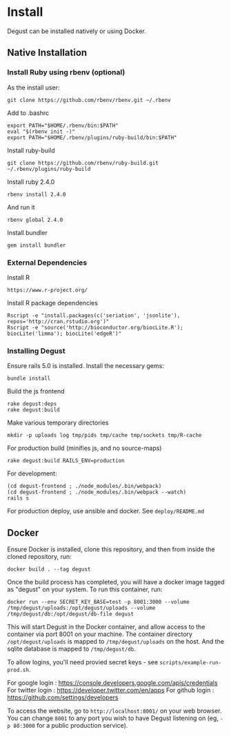 
# Install

Degust can be installed natively or using Docker.

## Native Installation

### Install Ruby using rbenv (optional)

As the install user:

    git clone https://github.com/rbenv/rbenv.git ~/.rbenv

Add to .bashrc

    export PATH="$HOME/.rbenv/bin:$PATH"
    eval "$(rbenv init -)"
    export PATH="$HOME/.rbenv/plugins/ruby-build/bin:$PATH"

Install ruby-build

    git clone https://github.com/rbenv/ruby-build.git ~/.rbenv/plugins/ruby-build

Install ruby 2.4.0

    rbenv install 2.4.0

And run it

    rbenv global 2.4.0

Install bundler

    gem install bundler

### External Dependencies

Install R

    https://www.r-project.org/

Install R package dependencies

    Rscript -e "install.packages(c('seriation', 'jsonlite'), repos='http://cran.rstudio.org')"
    Rscript -e "source('http://bioconductor.org/biocLite.R'); biocLite('limma'); biocLite('edgeR')"

### Installing Degust

Ensure rails 5.0 is installed.  Install the necessary gems:

    bundle install

Build the js frontend

    rake degust:deps
    rake degust:build

Make various temporary directories

    mkdir -p uploads log tmp/pids tmp/cache tmp/sockets tmp/R-cache

For production build (minifies js, and no source-maps)

    rake degust:build RAILS_ENV=production

For development:

    (cd degust-frontend ; ./node_modules/.bin/webpack)
    (cd degust-frontend ; ./node_modules/.bin/webpack --watch)
    rails s

For production deploy, use ansible and docker.  See `deploy/README.md`

## Docker
Ensure Docker is installed, clone this repository, and then from inside the cloned
repository, run:

    docker build . --tag degust

Once the build process has completed, you will have a docker image tagged as "degust" on your system.
To run this container, run:

    docker run --env SECRET_KEY_BASE=test -p 8001:3000 --volume /tmp/degust/uploads:/opt/degust/uploads --volume /tmp/degust/db:/opt/degust/db-file degust

This will start Degust in the Docker container, and allow access to the container via port 8001 on your machine.
The container directory `/opt/degust/uploads` is mapped to `/tmp/degust/uploads` on the host.  And the sqlite database
is mapped to `/tmp/degust/db`. 

 To allow logins, you'll need provied secret keys - see `scripts/example-run-prod.sh`.

For google login : https://console.developers.google.com/apis/credentials
For twitter login : https://developer.twitter.com/en/apps
For github login : https://github.com/settings/developers

To access the website, go to `http://localhost:8001/` on your web browser.
You can change `8001` to any port you wish  to have Degust listening on
(eg, `-p 80:3000` for a public production service).
